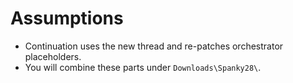 # Assumptions
- Continuation uses the new thread and re-patches orchestrator placeholders.
- You will combine these parts under `Downloads\Spanky28\`.

